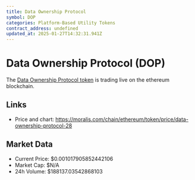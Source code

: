```yaml
---
title: Data Ownership Protocol
symbol: DOP
categories: Platform-Based Utility Tokens
contract_address: undefined
updated_at: 2025-01-27T14:32:31.941Z
---
```


# Data Ownership Protocol (DOP)
The [Data Ownership Protocol token](https://moralis.com/chain/ethereum/token/price/data-ownership-protocol-28) is trading live on the ethereum blockchain.

## Links
- Price and chart: https://moralis.com/chain/ethereum/token/price/data-ownership-protocol-28

## Market Data
- Current Price: $0.001017905852442106
- Market Cap: $N/A
- 24h Volume: $188137.03542868103
